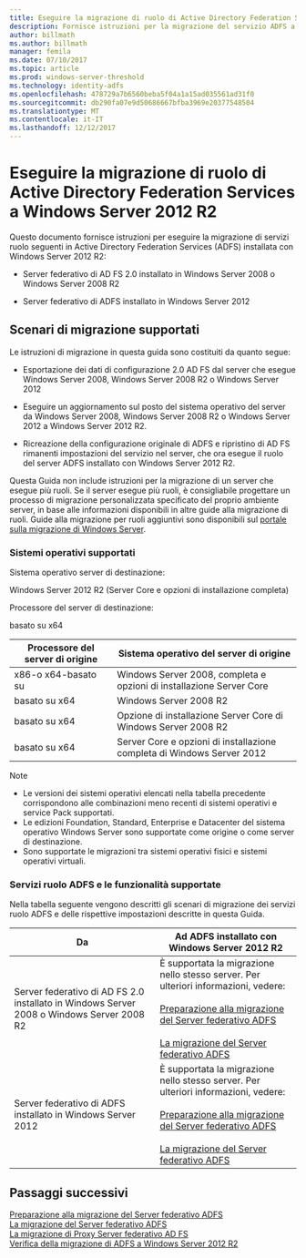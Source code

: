 ```yaml
---
title: Eseguire la migrazione di ruolo di Active Directory Federation Services a Windows Server 2012 R2
description: Fornisce istruzioni per la migrazione del servizio ADFS a Windows Server 2012 R2.
author: billmath
ms.author: billmath
manager: femila
ms.date: 07/10/2017
ms.topic: article
ms.prod: windows-server-threshold
ms.technology: identity-adfs
ms.openlocfilehash: 478729a7b6560beba5f04a1a15ad035561ad31f0
ms.sourcegitcommit: db290fa07e9d50686667bfba3969e20377548504
ms.translationtype: MT
ms.contentlocale: it-IT
ms.lasthandoff: 12/12/2017
---
```

# <a name="migrate-active-directory-federation-services-role-services-to-windows-server-2012-r2"></a>Eseguire la migrazione di ruolo di Active Directory Federation Services a Windows Server 2012 R2
 Questo documento fornisce istruzioni per eseguire la migrazione di servizi ruolo seguenti in Active Directory Federation Services (ADFS) installata con Windows Server 2012 R2:  
  
-   Server federativo di AD FS 2.0 installato in Windows Server 2008 o Windows Server 2008 R2  
  
-   Server federativo di ADFS installato in Windows Server 2012  
  
## <a name="supported-migration-scenarios"></a>Scenari di migrazione supportati  
 Le istruzioni di migrazione in questa guida sono costituiti da quanto segue:  
  
-   Esportazione dei dati di configurazione 2.0 AD FS dal server che esegue Windows Server 2008, Windows Server 2008 R2 o Windows Server 2012  
  
-   Eseguire un aggiornamento sul posto del sistema operativo del server da Windows Server 2008, Windows Server 2008 R2 o Windows Server 2012 a Windows Server 2012 R2. 
  
-   Ricreazione della configurazione originale di ADFS e ripristino di AD FS rimanenti impostazioni del servizio nel server, che ora esegue il ruolo del server ADFS installato con Windows Server 2012 R2.  
  
 Questa Guida non include istruzioni per la migrazione di un server che esegue più ruoli. Se il server esegue più ruoli, è consigliabile progettare un processo di migrazione personalizzata specificato del proprio ambiente server, in base alle informazioni disponibili in altre guide alla migrazione di ruoli. Guide alla migrazione per ruoli aggiuntivi sono disponibili sul [portale sulla migrazione di Windows Server](https://go.microsoft.com/fwlink/?LinkId=247608).  
  
### <a name="supported-operating-systems"></a>Sistemi operativi supportati  
 Sistema operativo server di destinazione:  
  
 Windows Server 2012 R2 (Server Core e opzioni di installazione completa)  
  
 Processore del server di destinazione:  
  
 basato su x64  
  
|Processore del server di origine|Sistema operativo del server di origine|  
|-----------------------------|------------------------------------|  
|x86-o x64-basato su| Windows Server 2008, completa e opzioni di installazione Server Core|  
|basato su x64|Windows Server 2008 R2|  
|basato su x64|Opzione di installazione Server Core di Windows Server 2008 R2|  
|basato su x64|Server Core e opzioni di installazione completa di Windows Server 2012|  
  
> [!NOTE]
>  -   Le versioni dei sistemi operativi elencati nella tabella precedente corrispondono alle combinazioni meno recenti di sistemi operativi e service Pack supportati.  
> -   Le edizioni Foundation, Standard, Enterprise e Datacenter del sistema operativo Windows Server sono supportate come origine o come server di destinazione.  
> -   Sono supportate le migrazioni tra sistemi operativi fisici e sistemi operativi virtuali.  
  
### <a name="supported-ad-fs-role-services-and-features"></a>Servizi ruolo ADFS e le funzionalità supportate  
 Nella tabella seguente vengono descritti gli scenari di migrazione dei servizi ruolo ADFS e delle rispettive impostazioni descritte in questa Guida.  
  
|Da|Ad ADFS installato con Windows Server 2012 R2|  
|----------|----------------------------------------------------------------------------------------------|  
|Server federativo di AD FS 2.0 installato in Windows Server 2008 o Windows Server 2008 R2|È supportata la migrazione nello stesso server. Per ulteriori informazioni, vedere:<br /><br /> [Preparazione alla migrazione del Server federativo ADFS](prepare-migrate-ad-fs-server-r2.md)<br /><br /> [La migrazione del Server federativo ADFS](migrate-ad-fs-fed-server-r2.md)|  
|Server federativo di ADFS installato in Windows Server 2012|È supportata la migrazione nello stesso server.  Per ulteriori informazioni, vedere:<br /><br /> [Preparazione alla migrazione del Server federativo ADFS](prepare-migrate-ad-fs-server-r2.md)<br /><br /> [La migrazione del Server federativo ADFS](migrate-ad-fs-fed-server-r2.md)|  
  
## <a name="next-steps"></a>Passaggi successivi
 [Preparazione alla migrazione del Server federativo ADFS](prepare-migrate-ad-fs-server-r2.md)   
 [La migrazione del Server federativo ADFS](migrate-ad-fs-fed-server-r2.md)   
 [La migrazione di Proxy Server federativo AD FS](migrate-fed-server-proxy-r2.md)   
 [Verifica della migrazione di ADFS a Windows Server 2012 R2](verify-ad-fs-migration.md)